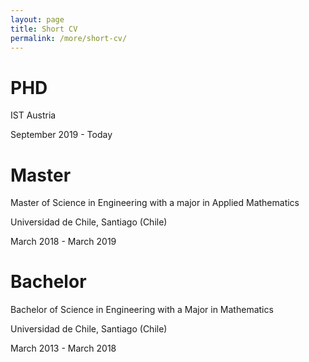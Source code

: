 ```yaml
---
layout: page
title: Short CV
permalink: /more/short-cv/
---
```


# PHD

IST Austria

September 2019 - Today

# Master

Master of Science in Engineering with a major in Applied Mathematics

Universidad de Chile, Santiago (Chile)

March 2018 - March 2019

# Bachelor

Bachelor of Science in Engineering with a Major in Mathematics

Universidad de Chile, Santiago (Chile)

March 2013 - March 2018
